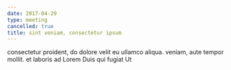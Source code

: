 ```yaml
---
date: 2017-04-29
type: meeting
cancelled: true
title: sint veniam, consectetur ipsum
---
```

consectetur proident, do dolore velit eu ullamco aliqua. veniam, aute tempor mollit. et laboris ad Lorem Duis qui fugiat Ut